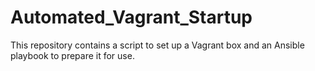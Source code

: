 # Automated_Vagrant_Startup
This repository contains a script to set up a Vagrant box and an Ansible playbook to prepare it for use.
